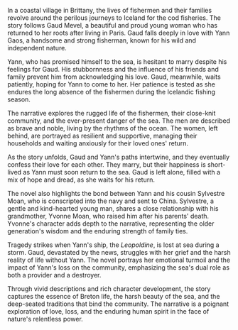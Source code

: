 In a coastal village in Brittany, the lives of fishermen and their families revolve around the perilous journeys to Iceland for the cod fisheries. The story follows Gaud Mevel, a beautiful and proud young woman who has returned to her roots after living in Paris. Gaud falls deeply in love with Yann Gaos, a handsome and strong fisherman, known for his wild and independent nature.

Yann, who has promised himself to the sea, is hesitant to marry despite his feelings for Gaud. His stubbornness and the influence of his friends and family prevent him from acknowledging his love. Gaud, meanwhile, waits patiently, hoping for Yann to come to her. Her patience is tested as she endures the long absence of the fishermen during the Icelandic fishing season.

The narrative explores the rugged life of the fishermen, their close-knit community, and the ever-present danger of the sea. The men are described as brave and noble, living by the rhythms of the ocean. The women, left behind, are portrayed as resilient and supportive, managing their households and waiting anxiously for their loved ones' return.

As the story unfolds, Gaud and Yann's paths intertwine, and they eventually confess their love for each other. They marry, but their happiness is short-lived as Yann must soon return to the sea. Gaud is left alone, filled with a mix of hope and dread, as she waits for his return.

The novel also highlights the bond between Yann and his cousin Sylvestre Moan, who is conscripted into the navy and sent to China. Sylvestre, a gentle and kind-hearted young man, shares a close relationship with his grandmother, Yvonne Moan, who raised him after his parents' death. Yvonne's character adds depth to the narrative, representing the older generation's wisdom and the enduring strength of family ties.

Tragedy strikes when Yann's ship, the _Leopoldine_, is lost at sea during a storm. Gaud, devastated by the news, struggles with her grief and the harsh reality of life without Yann. The novel portrays her emotional turmoil and the impact of Yann's loss on the community, emphasizing the sea's dual role as both a provider and a destroyer.

Through vivid descriptions and rich character development, the story captures the essence of Breton life, the harsh beauty of the sea, and the deep-seated traditions that bind the community. The narrative is a poignant exploration of love, loss, and the enduring human spirit in the face of nature's relentless power.